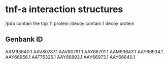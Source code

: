 # tnf-a interaction structures

/pdb contain the top 11 protein
/decoy contain 1 decoy protein


## Genbank ID

AAM93640.1
AAV80787.1
AAV80791.1
AAY66701.1
AAM93643.1
AAY66934.1
AAY66956.1
AAT75325.1
AAY66893.1
AAY66973.1
AAY66840.1